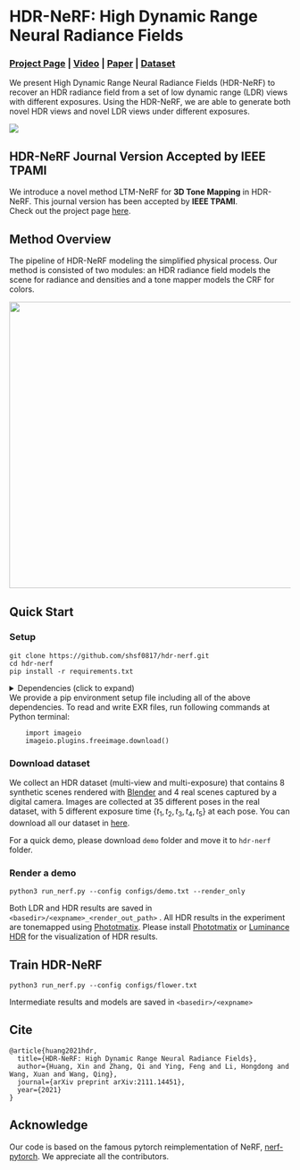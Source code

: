 # HDR-NeRF: High Dynamic Range Neural Radiance Fields
### [Project Page](https://xhuangcv.github.io/hdr-nerf/) | [Video](https://youtu.be/GmxsW9L1O6s) | [Paper](https://arxiv.org/abs/2111.14451) | [Dataset](https://drive.google.com/drive/folders/1OTDLLH8ydKX1DcaNpbQ46LlP0dKx6E-I?usp=sharing)

We present High Dynamic Range Neural Radiance Fields (HDR-NeRF) to recover an HDR radiance field from a set of low dynamic range (LDR) views with different exposures. Using the HDR-NeRF, we are able to generate both novel HDR views and novel LDR views under different exposures.

![](https://github.com/shsf0817/hdr-nerf/blob/gh-pages/images/overview.png)

## HDR-NeRF Journal Version Accepted by IEEE TPAMI

We introduce a novel method  LTM-NeRF for **3D Tone Mapping** in HDR-NeRF. This journal version has been accepted by **IEEE TPAMI**.  
Check out the project page [here](https://xhuangcv.github.io/LTM-NeRF/).  

## Method Overview
The pipeline of HDR-NeRF modeling the simplified physical process. Our method is consisted of two modules: an HDR radiance field models the scene for radiance and densities and a tone mapper models the CRF for colors.

<p align="center">
<img src="https://github.com/shsf0817/hdr-nerf/blob/gh-pages/images/pipeline.png" style="width:512px;"/>
</p>

## Quick Start
### Setup
```
git clone https://github.com/shsf0817/hdr-nerf.git
cd hdr-nerf
pip install -r requirements.txt
```
<details>
  <summary> Dependencies (click to expand) </summary>
  
   - torch==1.9.0
   - torchvision==0.10.0
   - numpy==1.19.0
   - imageio-ffmpeg==0.4.5
   - imageio==2.9.0
   - opencv-python==4.5.3.56
   - tqdm==4.62.2
   - scikit-image==0.17.2
   - ConfigArgParse==1.5.2
  
</details>
We provide a pip environment setup file including all of the above dependencies. To read and write EXR files, run following commands at Python terminal:

```
    import imageio
    imageio.plugins.freeimage.download()
```

### Download dataset
We collect an HDR dataset (multi-view and multi-exposure) that contains 8 synthetic scenes rendered with [Blender](https://www.blender.org/) and 4 real scenes captured by a digital camera. Images are collected at 35 different poses in the real dataset, with 5 different exposure time $\{t_1, t_2, t_3, t_4, t_5\}$ at each pose. You can download all our dataset in [here](https://drive.google.com/drive/folders/1OTDLLH8ydKX1DcaNpbQ46LlP0dKx6E-I?usp=sharing). 

For a quick demo, please download ```demo``` folder and move it to ```hdr-nerf``` folder.

### Render a demo
```
python3 run_nerf.py --config configs/demo.txt --render_only
```
Both LDR and HDR results are saved in  ```<basedir>/<expname>_<render_out_path>``` . All HDR results in the experiment are tonemapped using [Phototmatix](https://www.hdrsoft.com/). Please install [Phototmatix](https://www.hdrsoft.com/) or [Luminance HDR](http://qtpfsgui.sourceforge.net/) for the visualization of HDR results.
## Train HDR-NeRF
```
python3 run_nerf.py --config configs/flower.txt
```
Intermediate results and models are saved in ```<basedir>/<expname>```

## Cite

```
@article{huang2021hdr,
  title={HDR-NeRF: High Dynamic Range Neural Radiance Fields},
  author={Huang, Xin and Zhang, Qi and Ying, Feng and Li, Hongdong and Wang, Xuan and Wang, Qing},
  journal={arXiv preprint arXiv:2111.14451},
  year={2021}
}
```

## Acknowledge
Our code is based on the famous pytorch reimplementation of NeRF, [nerf-pytorch](https://github.com/yenchenlin/nerf-pytorch/). We appreciate all the contributors.
